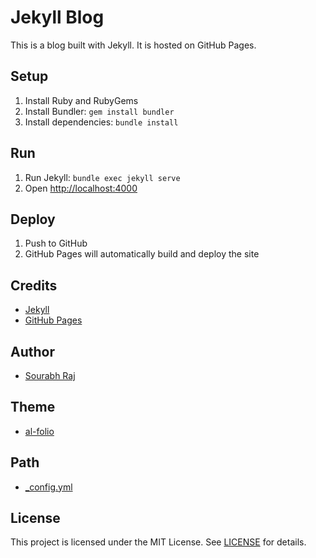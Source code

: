 # Jekyll Blog

This is a blog built with Jekyll. It is hosted on GitHub Pages.

## Setup

1. Install Ruby and RubyGems
2. Install Bundler: `gem install bundler`
3. Install dependencies: `bundle install`

## Run

1. Run Jekyll: `bundle exec jekyll serve`
2. Open <http://localhost:4000>

## Deploy

1. Push to GitHub
2. GitHub Pages will automatically build and deploy the site

## Credits

- [Jekyll](https://jekyllrb.com/)
- [GitHub Pages](https://pages.github.com/)

## Author

- [Sourabh Raj](https://github.com/Sour-abh-Raj/)

## Theme

- [al-folio](https://github.com/alshedivat/al-folio)

## Path

- [_config.yml](_config.yml)

## License

This project is licensed under the MIT License. See [LICENSE](LICENSE) for details.
